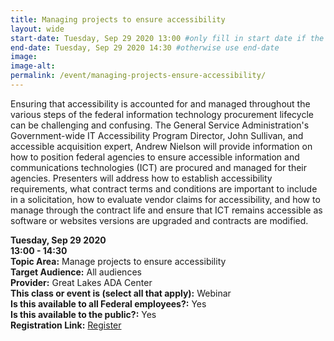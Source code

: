 ```yaml
---
title: Managing projects to ensure accessibility
layout: wide
start-date: Tuesday, Sep 29 2020 13:00 #only fill in start date if the events spans multiple days
end-date: Tuesday, Sep 29 2020 14:30 #otherwise use end-date
image:
image-alt: 
permalink: /event/managing-projects-ensure-accessibility/
---
```


Ensuring that accessibility is accounted for and managed throughout the various steps of the federal information technology procurement lifecycle can be challenging and confusing. The General Service Administration's Government-wide IT Accessibility Program Director, John Sullivan, and accessible acquisition expert, Andrew Nielson will provide information on how to position federal agencies to ensure accessible information and communications technologies (ICT) are procured and managed for their agencies. Presenters will address how to establish accessibility requirements, what contract terms and conditions are important to include in a solicitation, how to evaluate vendor claims for accessibility, and how to manage through the contract life and ensure that ICT remains accessible as software or websites versions are upgraded and contracts are modified.

**Tuesday, Sep 29 2020**   
**13:00 - 14:30**    
**Topic Area:** Manage projects to ensure accessibility  
**Target Audience:** All audiences  
**Provider:** Great Lakes ADA Center  
**This class or event is (select all that apply):** Webinar  
**Is this available to all Federal employees?:** Yes  
**Is this available to the public?:** Yes  
**Registration Link:** <a href="https://www.accessibilityonline.org/cioc-508/session/?id=110849" aria-label="Event Registration Link (opens in a new window)">Register</a>